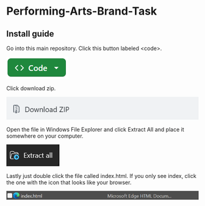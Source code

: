 # Performing-Arts-Brand-Task
## Install guide
Go into this main repository. Click this button labeled \<code\>.

<img src="tutorial1.png"></img>

Click download zip.

<img src="tutorial2.png"></img>

Open the file in Windows File Explorer and click Extract All and place it somewhere on your computer.

<img src="tutorial3.png"></img>

Lastly just double click the file called index.html. If you only see index, click the one with the icon that looks like your browser.

<img src="tutorial4.png"></img>
